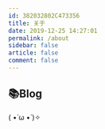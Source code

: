```yaml
---
id: 382032802C473356
title: 关于
date: 2019-12-25 14:27:01
permalink: /about
sidebar: false
article: false
comment: false
---
```


## 📚Blog

( •̀ ω •́ )✧
